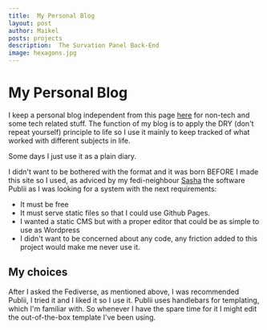 ```yaml
---
title:  My Personal Blog 
layout: post
author: Maikel
posts: projects
description:  The Survation Panel Back-End 
image: hexagons.jpg
---
```

# My Personal Blog

I keep a personal blog independent from this page [here](https://blog.maikel.dev) for non-tech and some tech related stuff. The function of my blog is to apply the DRY (don't repeat yourself) principle to life so I use it mainly to keep tracked of  what worked with different subjects in life. 

Some days I just use it as a plain diary. 

I didn't want to be bothered with the format and it was born BEFORE I made this site so I used, as adviced by my fedi-neighbour [Sasha](https://chaosfem.tw/@sashag/) the software Publii as I was looking for a system with the next requirements:

* It must be free
* It must serve static files so that I could use Github Pages. 
* I wanted a static CMS but with a proper editor that could be as simple to use as Wordpress
* I didn't want to be concerned about any code, any friction added to this project would make me never use it. 

## My choices

After I asked the Fediverse, as mentioned above, I was recommended Publii, I tried it and I liked it so I use it. 
Publii uses handlebars for templating, which I'm familiar with. So whenever I have the spare time for it I might edit the out-of-the-box template I've been using. 

